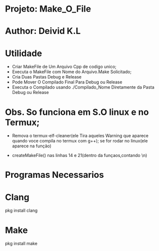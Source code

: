 # Projeto: Make_O_File
# Author: Deivid K.L

# Utilidade
  * Criar MakeFile de Um Arquivo Cpp de codigo unico;
  * Executa o MakeFile com Nome do Arquivo.Make Solicitado;
  * Cria Duas Pastas Debug e Release
  * Pode Mover O Compilado Final Para Debug ou Release
  * Executa o Compilado usando ./Compilado_Nome Diretamente da Pasta Debug ou Release

# Obs. So funciona em S.O linux e no Termux;

  * Remova o termux-elf-cleaner(ele Tira aqueles Warning que aparece quando voce compila no termux com g++); se for rodar no linux(ele aparece na função)

  *  createMakeFile() nas linhas 14 e 21(dentro da funçaos,contando \n)


# Programas Necessarios

# Clang

  pkg install clang

# Make

  pkg install make
